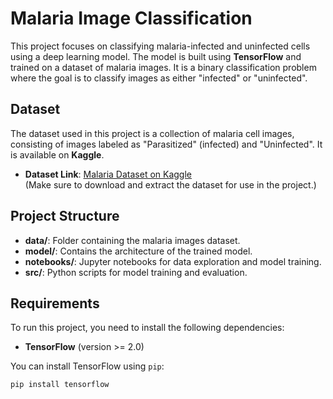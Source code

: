 # Malaria Image Classification

This project focuses on classifying malaria-infected and uninfected cells using a deep learning model. The model is built using **TensorFlow** and trained on a dataset of malaria images. It is a binary classification problem where the goal is to classify images as either "infected" or "uninfected".

## Dataset

The dataset used in this project is a collection of malaria cell images, consisting of images labeled as "Parasitized" (infected) and "Uninfected". It is available on **Kaggle**.

- **Dataset Link**: [Malaria Dataset on Kaggle](https://www.kaggle.com/datasets)  
  (Make sure to download and extract the dataset for use in the project.)

## Project Structure

- **data/**: Folder containing the malaria images dataset.
- **model/**: Contains the architecture of the trained model.
- **notebooks/**: Jupyter notebooks for data exploration and model training.
- **src/**: Python scripts for model training and evaluation.

## Requirements

To run this project, you need to install the following dependencies:

- **TensorFlow** (version >= 2.0)

You can install TensorFlow using `pip`:

```bash
pip install tensorflow
